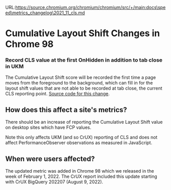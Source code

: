 URL:https://source.chromium.org/chromium/chromium/src/+/main:docs\speed\metrics_changelog\2021_11_cls.md

# Cumulative Layout Shift Changes in Chrome 98

### Record CLS value at the first OnHidden in addition to tab close in UKM

The Cumulative Layout Shift score will be recorded the first time a page moves
from the foreground to the background, which can fill in for the layout shift
values that are not able to be recorded at tab close, the current CLS reporting
point.
[Source code for this change](https://chromium-review.googlesource.com/c/chromium/src/+/3251379).

## How does this affect a site's metrics?

There should be an increase of reporting the Cumulative Layout Shift value on
desktop sites which have FCP values.

Note this only affects UKM (and so CrUX) reporting of CLS and does not affect
PerformanceObserver observations as measured in JavaScript.

## When were users affected?

The updated metric was added in Chrome 98 which we released in the week of
February 1, 2022. The CrUX report included this update starting with CrUX
BigQuery 202207 (August 9, 2022).